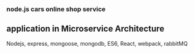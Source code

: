 ### node.js cars online shop service
## application in Microservice Architecture

Nodejs, express, mongoose, mongodb, ES6, React, webpack,
rabbitMQ
